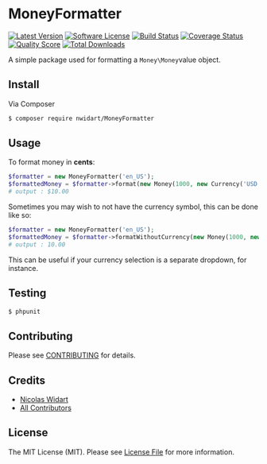 # MoneyFormatter

[![Latest Version](https://img.shields.io/github/release/nwidart/MoneyFormatter.svg?style=flat-square)](https://github.com/nwidart/MoneyFormatter/releases)
[![Software License](https://img.shields.io/badge/license-MIT-brightgreen.svg?style=flat-square)](LICENSE.md)
[![Build Status](https://img.shields.io/travis/nwidart/MoneyFormatter/master.svg?style=flat-square)](https://travis-ci.org/nwidart/MoneyFormatter)
[![Coverage Status](https://img.shields.io/scrutinizer/coverage/g/nwidart/MoneyFormatter.svg?style=flat-square)](https://scrutinizer-ci.com/g/nwidart/MoneyFormatter/code-structure)
[![Quality Score](https://img.shields.io/scrutinizer/g/nwidart/MoneyFormatter.svg?style=flat-square)](https://scrutinizer-ci.com/g/nwidart/MoneyFormatter)
[![Total Downloads](https://img.shields.io/packagist/dt/nwidart/MoneyFormatter.svg?style=flat-square)](https://packagist.org/packages/nwidart/MoneyFormatter)

A simple package used for formatting a `Money\Money`value object.

## Install

Via Composer

``` bash
$ composer require nwidart/MoneyFormatter
```

## Usage

To format money in **cents**:

``` php
$formatter = new MoneyFormatter('en_US');
$formattedMoney = $formatter->format(new Money(1000, new Currency('USD')));
# output : $10.00
```

Sometimes you may wish to not have the currency symbol, this can be done like so:

``` php
$formatter = new MoneyFormatter('en_US');
$formattedMoney = $formatter->formatWithoutCurrency(new Money(1000, new Currency('USD')));
# output : 10.00
```

This can be useful if your currency selection is a separate dropdown, for instance.

## Testing

``` bash
$ phpunit
```

## Contributing

Please see [CONTRIBUTING](CONTRIBUTING.md) for details.

## Credits

- [Nicolas Widart](https://github.com/nWidart)
- [All Contributors](../../contributors)

## License

The MIT License (MIT). Please see [License File](LICENSE.md) for more information.
